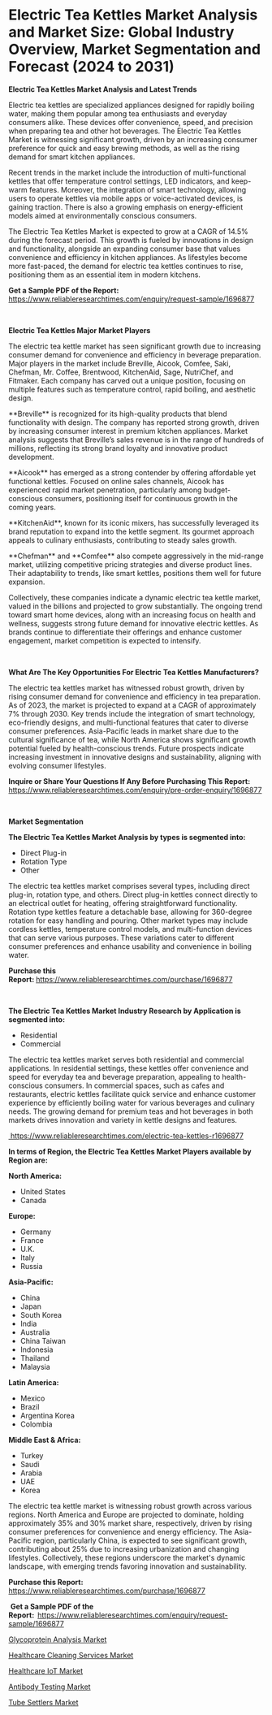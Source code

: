 <p><h1>Electric Tea Kettles Market Analysis and Market Size: Global Industry Overview, Market Segmentation and Forecast (2024 to 2031)</h1></p><p><strong>Electric Tea Kettles Market Analysis and Latest Trends</strong></p>
<p><p>Electric tea kettles are specialized appliances designed for rapidly boiling water, making them popular among tea enthusiasts and everyday consumers alike. These devices offer convenience, speed, and precision when preparing tea and other hot beverages. The Electric Tea Kettles Market is witnessing significant growth, driven by an increasing consumer preference for quick and easy brewing methods, as well as the rising demand for smart kitchen appliances.</p><p>Recent trends in the market include the introduction of multi-functional kettles that offer temperature control settings, LED indicators, and keep-warm features. Moreover, the integration of smart technology, allowing users to operate kettles via mobile apps or voice-activated devices, is gaining traction. There is also a growing emphasis on energy-efficient models aimed at environmentally conscious consumers.</p><p>The Electric Tea Kettles Market is expected to grow at a CAGR of 14.5% during the forecast period. This growth is fueled by innovations in design and functionality, alongside an expanding consumer base that values convenience and efficiency in kitchen appliances. As lifestyles become more fast-paced, the demand for electric tea kettles continues to rise, positioning them as an essential item in modern kitchens.</p></p>
<p><strong>Get a Sample PDF of the Report:&nbsp;</strong> <a href="https://www.reliableresearchtimes.com/enquiry/request-sample/1696877?utm_campaign=1598&utm_medium=2&utm_source=Github&utm_content=ia&utm_term=20102024&utm_id=electric-tea-kettles">https://www.reliableresearchtimes.com/enquiry/request-sample/1696877</a></p>
<p>&nbsp;</p>
<p><strong>Electric Tea Kettles Major Market Players</strong></p>
<p><p>The electric tea kettle market has seen significant growth due to increasing consumer demand for convenience and efficiency in beverage preparation. Major players in the market include Breville, Aicook, Comfee, Saki, Chefman, Mr. Coffee, Brentwood, KitchenAid, Sage, NutriChef, and Fitmaker. Each company has carved out a unique position, focusing on multiple features such as temperature control, rapid boiling, and aesthetic design.</p><p>**Breville** is recognized for its high-quality products that blend functionality with design. The company has reported strong growth, driven by increasing consumer interest in premium kitchen appliances. Market analysis suggests that Breville’s sales revenue is in the range of hundreds of millions, reflecting its strong brand loyalty and innovative product development.</p><p>**Aicook** has emerged as a strong contender by offering affordable yet functional kettles. Focused on online sales channels, Aicook has experienced rapid market penetration, particularly among budget-conscious consumers, positioning itself for continuous growth in the coming years.</p><p>**KitchenAid**, known for its iconic mixers, has successfully leveraged its brand reputation to expand into the kettle segment. Its gourmet approach appeals to culinary enthusiasts, contributing to steady sales growth.</p><p>**Chefman** and **Comfee** also compete aggressively in the mid-range market, utilizing competitive pricing strategies and diverse product lines. Their adaptability to trends, like smart kettles, positions them well for future expansion.</p><p>Collectively, these companies indicate a dynamic electric tea kettle market, valued in the billions and projected to grow substantially. The ongoing trend toward smart home devices, along with an increasing focus on health and wellness, suggests strong future demand for innovative electric kettles. As brands continue to differentiate their offerings and enhance customer engagement, market competition is expected to intensify.</p></p>
<p>&nbsp;</p>
<p><strong>What Are The Key Opportunities For Electric Tea Kettles Manufacturers?</strong></p>
<p><p>The electric tea kettles market has witnessed robust growth, driven by rising consumer demand for convenience and efficiency in tea preparation. As of 2023, the market is projected to expand at a CAGR of approximately 7% through 2030. Key trends include the integration of smart technology, eco-friendly designs, and multi-functional features that cater to diverse consumer preferences. Asia-Pacific leads in market share due to the cultural significance of tea, while North America shows significant growth potential fueled by health-conscious trends. Future prospects indicate increasing investment in innovative designs and sustainability, aligning with evolving consumer lifestyles.</p></p>
<p><strong>Inquire or Share Your Questions If Any Before Purchasing This Report:</strong> <a href="https://www.reliableresearchtimes.com/enquiry/pre-order-enquiry/1696877?utm_campaign=1598&utm_medium=2&utm_source=Github&utm_content=ia&utm_term=20102024&utm_id=electric-tea-kettles">https://www.reliableresearchtimes.com/enquiry/pre-order-enquiry/1696877</a></p>
<p>&nbsp;</p>
<p><strong>Market Segmentation</strong></p>
<p><strong>The Electric Tea Kettles Market Analysis by types is segmented into:</strong></p>
<p><ul><li>Direct Plug-in</li><li>Rotation Type</li><li>Other</li></ul></p>
<p><p>The electric tea kettles market comprises several types, including direct plug-in, rotation type, and others. Direct plug-in kettles connect directly to an electrical outlet for heating, offering straightforward functionality. Rotation type kettles feature a detachable base, allowing for 360-degree rotation for easy handling and pouring. Other market types may include cordless kettles, temperature control models, and multi-function devices that can serve various purposes. These variations cater to different consumer preferences and enhance usability and convenience in boiling water.</p></p>
<p><strong>Purchase this Report:&nbsp;</strong><a href="https://www.reliableresearchtimes.com/purchase/1696877?utm_campaign=1598&utm_medium=2&utm_source=Github&utm_content=ia&utm_term=20102024&utm_id=electric-tea-kettles">https://www.reliableresearchtimes.com/purchase/1696877</a></p>
<p>&nbsp;</p>
<p><strong>The Electric Tea Kettles Market Industry Research by Application is segmented into:</strong></p>
<p><ul><li>Residential</li><li>Commercial</li></ul></p>
<p><p>The electric tea kettles market serves both residential and commercial applications. In residential settings, these kettles offer convenience and speed for everyday tea and beverage preparation, appealing to health-conscious consumers. In commercial spaces, such as cafes and restaurants, electric kettles facilitate quick service and enhance customer experience by efficiently boiling water for various beverages and culinary needs. The growing demand for premium teas and hot beverages in both markets drives innovation and variety in kettle designs and features.</p></p>
<p><a href="https://www.reliableresearchtimes.com/electric-tea-kettles-r1696877?utm_campaign=1598&utm_medium=2&utm_source=Github&utm_content=ia&utm_term=20102024&utm_id=electric-tea-kettles">&nbsp;https://www.reliableresearchtimes.com/electric-tea-kettles-r1696877</a></p>
<p><strong>In terms of Region, the Electric Tea Kettles Market Players available by Region are:</strong></p>
<p>
    <p> <strong> North America: </strong>
        <ul>
            <li>United States</li>
            <li>Canada</li>
        </ul>
        </p> 
    <p> <strong> Europe: </strong>
        <ul>
            <li>Germany</li>
            <li>France</li>
            <li>U.K.</li>
            <li>Italy</li>
            <li>Russia</li>
        </ul>
        </p> 
    <p> <strong> Asia-Pacific: </strong>
        <ul>
            <li>China</li>
            <li>Japan</li>
            <li>South Korea</li>
            <li>India</li>
            <li>Australia</li>
            <li>China Taiwan</li>
            <li>Indonesia</li>
            <li>Thailand</li>
            <li>Malaysia</li>
        </ul>
        </p> 
    <p> <strong> Latin America: </strong>
        <ul>
            <li>Mexico</li>
            <li>Brazil</li>
            <li>Argentina Korea</li>
            <li>Colombia</li>
        </ul>
        </p> 
    <p> <strong> Middle East & Africa: </strong>
        <ul>
            <li>Turkey</li>
            <li>Saudi</li>
            <li>Arabia</li>
            <li>UAE</li>
            <li>Korea</li>
        </ul>
    </p>
    </p>
<p><p>The electric tea kettle market is witnessing robust growth across various regions. North America and Europe are projected to dominate, holding approximately 35% and 30% market share, respectively, driven by rising consumer preferences for convenience and energy efficiency. The Asia-Pacific region, particularly China, is expected to see significant growth, contributing about 25% due to increasing urbanization and changing lifestyles. Collectively, these regions underscore the market's dynamic landscape, with emerging trends favoring innovation and sustainability.</p></p>
<p><strong>Purchase this Report: </strong><a href="https://www.reliableresearchtimes.com/purchase/1696877?utm_campaign=1598&utm_medium=2&utm_source=Github&utm_content=ia&utm_term=20102024&utm_id=electric-tea-kettles">https://www.reliableresearchtimes.com/purchase/1696877</a></p>
<p>&nbsp;<strong>Get a Sample PDF of the Report:&nbsp;&nbsp;</strong><a href="https://www.reliableresearchtimes.com/enquiry/request-sample/1696877?utm_campaign=1598&utm_medium=2&utm_source=Github&utm_content=ia&utm_term=20102024&utm_id=electric-tea-kettles">https://www.reliableresearchtimes.com/enquiry/request-sample/1696877</a></p>
<p><strong></strong></p>
<p><p><a href="https://www.linkedin.com/pulse/pulse-glycoprotein-analysis-rhythms-change-market-resonance-qb7bc?utm_campaign=1598&utm_medium=2&utm_source=Github&utm_content=ia&utm_term=20102024&utm_id=electric-tea-kettles">Glycoprotein Analysis Market</a></p><p><a href="https://www.linkedin.com/pulse/healthcare-cleaning-services-market-dynamics-application-uchre?utm_campaign=1598&utm_medium=2&utm_source=Github&utm_content=ia&utm_term=20102024&utm_id=electric-tea-kettles">Healthcare Cleaning Services Market</a></p><p><a href="https://www.linkedin.com/pulse/healthcare-iot-industry-sector-market-dynamics-future-scenarios-tbyic?utm_campaign=1598&utm_medium=2&utm_source=Github&utm_content=ia&utm_term=20102024&utm_id=electric-tea-kettles">Healthcare IoT Market</a></p><p><a href="https://www.linkedin.com/pulse/antibody-testing-market-refracting-trends-consumer-behaviors-mrbcc?utm_campaign=1598&utm_medium=2&utm_source=Github&utm_content=ia&utm_term=20102024&utm_id=electric-tea-kettles">Antibody Testing Market</a></p><p><a href="https://github.com/MariaWashington76/Market-Research-Report-List-1/blob/main/tube-settlers-market.md?utm_campaign=1598&utm_medium=2&utm_source=Github&utm_content=ia&utm_term=20102024&utm_id=electric-tea-kettles">Tube Settlers Market</a></p></p>